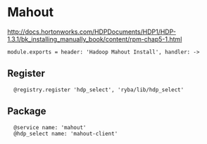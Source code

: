 
# Mahout

http://docs.hortonworks.com/HDPDocuments/HDP1/HDP-1.3.1/bk_installing_manually_book/content/rpm-chap5-1.html

    module.exports = header: 'Hadoop Mahout Install', handler: ->

## Register

      @registry.register 'hdp_select', 'ryba/lib/hdp_select'

## Package

      @service name: 'mahout'
      @hdp_select name: 'mahout-client'
